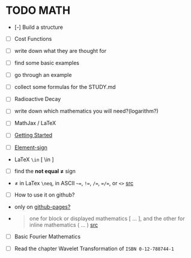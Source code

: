 TODO MATH
=========

- [-] Build a structure

- [ ] Cost Functions
 - [ ] write down what they are thought for
 - [ ] find some basic examples
 - [ ] go through an example
 - [ ] collect some formulas for the STUDY.md

- [ ] Radioactive Decay
 - [ ] write down which mathematics you will need?(logarithm?)

- [ ] MathJax / LaTeX
 - [ ] [Getting Started](http://docs.mathjax.org/en/latest/start.html)
 - [ ] [Element-sign](https://en.wikipedia.org/wiki/Element_%28mathematics%29)
  - LaTeX `\in` \[ \in \]
 - [ ] find the **not equal ≠** sign
  - ≠ in LaTex `\neq`, in ASCII `~=`, `!=`, `/=`, `=/=`, or `<>` [src][not-equal-sign]
 - [ ] How to use it on github?
  - only on [github-pages?][mathjax-github-pages]
  - > one for block or displayed mathematics \[ ... \], and the other for inline mathematics \( ... \) [src][mathjax-github-pages]

- [ ] Basic Fourier Mathematics
 - [ ] Read the chapter Wavelet Transformation of `ISBN 0-12-788744-1`











[not-equal-sign]: https://en.wikipedia.org/wiki/Equals_sign#Not_equal "not equal sign on the english wikipedia article for the equals sign"
[mathjax-github-pages]: https://christopherpoole.github.io/using-mathjax-on-github-pages/ "Using MathJax on Github:Pages"
